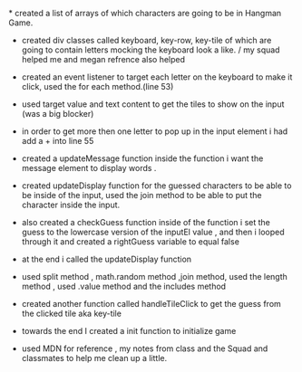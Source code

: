 \* created a list of arrays of which characters are going to be in Hangman Game.

- created div classes called keyboard, key-row, key-tile of which are going to contain letters mocking the keyboard look a like. / my squad helped me and megan refrence also helped

- created an event listener to target each letter on the keyboard to make it click, used the for each method.(line 53)
- used target value and text content to get the tiles to show on the input (was a big blocker)
- in order to get more then one letter to pop up in the input element i had add a + into line 55
- created a updateMessage function inside the function i want the message element to display words .
- created updateDisplay function for the guessed characters to be able to be inside of the input, used the join method to be able to put the character inside the input.

* also created a checkGuess function inside of the function i set the guess to the lowercase version of the inputEl value , and then i looped through it and created a rightGuess variable to equal false

* at the end i called the updateDisplay function
* used split method , math.random method ,join method, used the length method , used .value method and the includes method
* created another function called handleTileClick to get the guess from the clicked tile aka key-tile

* towards the end I created a init function to initialize game
* used MDN for reference , my notes from class and the Squad and classmates to help me clean up a little.
